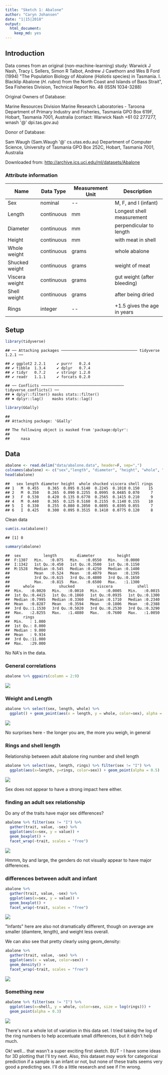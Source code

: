 ```yaml
---
title: "Sketch 1: Abalone"
author: "Caryn Johansen"
date: "1|15|2018"
output: 
  html_document: 
    keep_md: yes
---
```


## Introduction

Data comes from an original (non-machine-learning) study:
Warwick J Nash, Tracy L Sellers, Simon R Talbot, Andrew J Cawthorn and Wes B Ford (1994)
"The Population Biology of Abalone (_Haliotis_ species) in Tasmania. I. Blacklip Abalone (_H. rubra_) from the North Coast and Islands of Bass Strait",
Sea Fisheries Division, Technical Report No. 48 (ISSN 1034-3288)

Original Owners of Database:

Marine Resources Division
Marine Research Laboratories - Taroona
Department of Primary Industry and Fisheries, Tasmania
GPO Box 619F, Hobart, Tasmania 7001, Australia
(contact: Warwick Nash +61 02 277277, wnash '@' dpi.tas.gov.au)

Donor of Database:

Sam Waugh (Sam.Waugh '@' cs.utas.edu.au)
Department of Computer Science, University of Tasmania
GPO Box 252C, Hobart, Tasmania 7001, Australia 

Downloaded from: http://archive.ics.uci.edu/ml/datasets/Abalone

### Attribute information

| Name | Data Type | Measurement Unit | Description |
| ---- | --------- | ---------------- | ----------- |
| Sex | nominal | -- | M, F, and I (infant) |
| Length | continuous | mm | Longest shell measurement |
| Diameter | continuous | mm | perpendicular to length |
| Height | continuous | mm | with meat in shell |
| Whole weight | continuous | grams | whole abalone |
| Shucked weight | continuous | grams | weight of meat |
| Viscera weight | continuous | grams | gut weight (after bleeding) |
| Shell weight | continuous | grams | after being dried |
| Rings | integer | -- | +1.5 gives the age in years |

## Setup


```r
library(tidyverse)
```

```
## ── Attaching packages ────────────────────────────────── tidyverse 1.2.1 ──
```

```
## ✔ ggplot2 2.2.1     ✔ purrr   0.2.4
## ✔ tibble  1.3.4     ✔ dplyr   0.7.4
## ✔ tidyr   0.7.2     ✔ stringr 1.2.0
## ✔ readr   1.1.1     ✔ forcats 0.2.0
```

```
## ── Conflicts ───────────────────────────────────── tidyverse_conflicts() ──
## ✖ dplyr::filter() masks stats::filter()
## ✖ dplyr::lag()    masks stats::lag()
```

```r
library(GGally)
```

```
## 
## Attaching package: 'GGally'
```

```
## The following object is masked from 'package:dplyr':
## 
##     nasa
```


## Data


```r
abalone <- read.delim("data/abalone.data", header=F, sep=",")
colnames(abalone) <- c("sex","length", "diameter", "height", "whole", "shucked", "viscera","shell", "rings")
head(abalone)
```

```
##   sex length diameter height  whole shucked viscera shell rings
## 1   M  0.455    0.365  0.095 0.5140  0.2245  0.1010 0.150    15
## 2   M  0.350    0.265  0.090 0.2255  0.0995  0.0485 0.070     7
## 3   F  0.530    0.420  0.135 0.6770  0.2565  0.1415 0.210     9
## 4   M  0.440    0.365  0.125 0.5160  0.2155  0.1140 0.155    10
## 5   I  0.330    0.255  0.080 0.2050  0.0895  0.0395 0.055     7
## 6   I  0.425    0.300  0.095 0.3515  0.1410  0.0775 0.120     8
```

Clean data


```r
sum(is.na(abalone))
```

```
## [1] 0
```

```r
summary(abalone)
```

```
##  sex          length         diameter          height      
##  F:1307   Min.   :0.075   Min.   :0.0550   Min.   :0.0000  
##  I:1342   1st Qu.:0.450   1st Qu.:0.3500   1st Qu.:0.1150  
##  M:1528   Median :0.545   Median :0.4250   Median :0.1400  
##           Mean   :0.524   Mean   :0.4079   Mean   :0.1395  
##           3rd Qu.:0.615   3rd Qu.:0.4800   3rd Qu.:0.1650  
##           Max.   :0.815   Max.   :0.6500   Max.   :1.1300  
##      whole           shucked          viscera           shell       
##  Min.   :0.0020   Min.   :0.0010   Min.   :0.0005   Min.   :0.0015  
##  1st Qu.:0.4415   1st Qu.:0.1860   1st Qu.:0.0935   1st Qu.:0.1300  
##  Median :0.7995   Median :0.3360   Median :0.1710   Median :0.2340  
##  Mean   :0.8287   Mean   :0.3594   Mean   :0.1806   Mean   :0.2388  
##  3rd Qu.:1.1530   3rd Qu.:0.5020   3rd Qu.:0.2530   3rd Qu.:0.3290  
##  Max.   :2.8255   Max.   :1.4880   Max.   :0.7600   Max.   :1.0050  
##      rings       
##  Min.   : 1.000  
##  1st Qu.: 8.000  
##  Median : 9.000  
##  Mean   : 9.934  
##  3rd Qu.:11.000  
##  Max.   :29.000
```
No NA's in the data.

### General correlations


```r
abalone %>% ggpairs(column = 2:9)
```

![](sketch1_files/figure-html/unnamed-chunk-4-1.png)<!-- -->


### Weight and Length


```r
abalone %>% select(sex, length, whole) %>%
  ggplot() + geom_point(aes(x = length, y = whole, color=sex), alpha = 0.5)
```

![](sketch1_files/figure-html/unnamed-chunk-5-1.png)<!-- -->

No surprises here - the longer you are, the more you weigh, in general

### Rings and shell length

Relationship between adult abalone ring number and shell length


```r
abalone %>% select(sex, length, rings) %>% filter(sex != "I") %>%
  ggplot(aes(x=length, y=rings, color=sex)) + geom_point(alpha = 0.5)
```

![](sketch1_files/figure-html/unnamed-chunk-6-1.png)<!-- -->

Sex does not appear to have a strong impact here either.

### finding an adult sex relationship

Do any of the traits have major sex differences?


```r
abalone %>% filter(sex != "I") %>%
  gather(trait, value, -sex) %>%
  ggplot(aes(x=sex, y = value)) +
  geom_boxplot() +
  facet_wrap(~trait, scales = "free")
```

![](sketch1_files/figure-html/unnamed-chunk-7-1.png)<!-- -->

Hmmm, by and large, the genders do not visually appear to have major differences.

### differences between adult and infant


```r
abalone %>%
  gather(trait, value, -sex) %>%
  ggplot(aes(x=sex, y = value)) +
  geom_boxplot() +
  facet_wrap(~trait, scales = "free")
```

![](sketch1_files/figure-html/unnamed-chunk-8-1.png)<!-- -->

"Infants" here are also not dramatically different, though on average are smaller (diamtere, length), and weight less overall.

We can also see that pretty clearly using geom_density:


```r
abalone %>%
  gather(trait, value, -sex) %>%
  ggplot(aes(x = value, color=sex)) +
  geom_density() +
  facet_wrap(~trait, scales = "free")
```

![](sketch1_files/figure-html/unnamed-chunk-9-1.png)<!-- -->


### Something new


```r
abalone %>% filter(sex != "I") %>%
  ggplot(aes(x=shell, y = whole, color=sex, size = log(rings))) +
  geom_point(alpha = 0.3)
```

![](sketch1_files/figure-html/unnamed-chunk-10-1.png)<!-- -->

There's not a whole lot of variation in this data set. I tried taking the log of the ring numbers to help accentuate small differences, but it didn't help much.

Ok! well... that wasn't a super exciting first sketch. BUT - I have some ideas for 3D plotting that I'll try next. Also, this dataset *may* work for categorical prediction if a sample is an infant or not, but none of these traits seems very good a predicting sex. I'll do a little research and see if I'm wrong.

